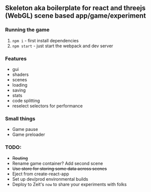 ## Skeleton aka boilerplate for react and threejs (WebGL) scene based app/game/experiment

### Running the game
1) `npm i` - first install dependencies  
2) `npm start` - just start the webpack and dev server

### Features
- gui
- shaders
- scenes
- loading
- saving
- stats
- code splitting
- reselect selectors for performance

### Small things
- Game pause
- Game preloader

### TODO:
- ~~Routing~~
- Rename game container? Add second scene
- ~~Use store for storing some data across scenes~~
- Eject from create-react-app
- Set up dev/prod environmental builds
- Deploy to Zeit's `now` to share your experiments with folks